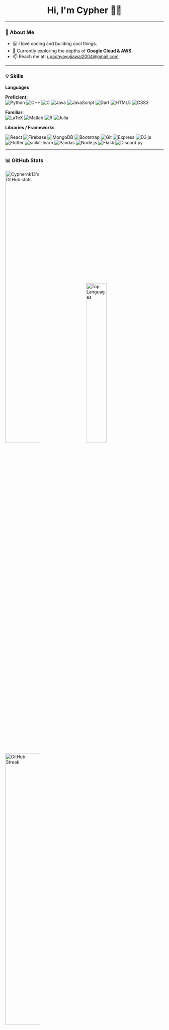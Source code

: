 <!-- Profile README for Cyphernk13 -->

<h1 align="center">Hi, I'm Cypher 👋🏻</h1>

---

### 🚀 About Me

- 💻 I love coding and building cool things.
- 🌱 Currently exploring the depths of **Google Cloud & AWS**
- 📫 Reach me at: [upadhyayujjawal2004@gmail.com](mailto:upadhyayujjawal2004@gmail.com)

---

### 💡 Skills

  <summary><b>Languages</b></summary>
  
  **Proficient:**  
  ![Python](https://img.shields.io/badge/-Python-3776AB?style=flat-square&logo=python&logoColor=white)
  ![C++](https://img.shields.io/badge/-C++-00599C?style=flat-square&logo=c%2B%2B&logoColor=white)
  ![C](https://img.shields.io/badge/-C-00599C?style=flat-square&logo=c&logoColor=white)
  ![Java](https://img.shields.io/badge/-Java-007396?style=flat-square&logo=java&logoColor=white)
  ![JavaScript](https://img.shields.io/badge/-JavaScript-F7DF1E?style=flat-square&logo=javascript&logoColor=black)
  ![Dart](https://img.shields.io/badge/-Dart-0175C2?style=flat-square&logo=dart&logoColor=white)
  ![HTML5](https://img.shields.io/badge/-HTML5-E34F26?style=flat-square&logo=html5&logoColor=white)
  ![CSS3](https://img.shields.io/badge/-CSS3-1572B6?style=flat-square&logo=css3&logoColor=white)
  
  **Familiar:**  
  ![LaTeX](https://img.shields.io/badge/-LaTeX-008080?style=flat-square&logo=latex&logoColor=white)
  ![Matlab](https://img.shields.io/badge/-Matlab-0076A8?style=flat-square&logo=mathworks&logoColor=white)
  ![R](https://img.shields.io/badge/-R-276DC3?style=flat-square&logo=r&logoColor=white)
  ![Julia](https://img.shields.io/badge/-Julia-9558B2?style=flat-square&logo=julia&logoColor=white)

  <summary><b>Libraries / Frameworks</b></summary>
  
  ![React](https://img.shields.io/badge/-React-20232A?style=flat-square&logo=react&logoColor=61DAFB)
  ![Firebase](https://img.shields.io/badge/-Firebase-FFCA28?style=flat-square&logo=firebase&logoColor=white)
  ![MongoDB](https://img.shields.io/badge/-MongoDB-47A248?style=flat-square&logo=mongodb&logoColor=white)
  ![Bootstrap](https://img.shields.io/badge/-Bootstrap-563D7C?style=flat-square&logo=bootstrap&logoColor=white)
  ![Git](https://img.shields.io/badge/-Git-F05032?style=flat-square&logo=git&logoColor=white)
  ![Express](https://img.shields.io/badge/-Express-000000?style=flat-square&logo=express&logoColor=white)
  ![D3.js](https://img.shields.io/badge/-D3.js-F9A03C?style=flat-square&logo=d3.js&logoColor=white)
  ![Flutter](https://img.shields.io/badge/-Flutter-02569B?style=flat-square&logo=flutter&logoColor=white)
  ![scikit-learn](https://img.shields.io/badge/-sklearn-F7931E?style=flat-square&logo=scikit-learn&logoColor=white)
  ![Pandas](https://img.shields.io/badge/-Pandas-150458?style=flat-square&logo=pandas&logoColor=white)
  ![Node.js](https://img.shields.io/badge/-Node.js-339933?style=flat-square&logo=node.js&logoColor=white)
  ![Flask](https://img.shields.io/badge/-Flask-000000?style=flat-square&logo=flask&logoColor=white)
  ![Discord.py](https://img.shields.io/badge/-Discord.py-7289DA?style=flat-square&logo=discord&logoColor=white)

---

### 📊 GitHub Stats

<p align="">
  <img src="https://github-readme-stats.vercel.app/api?username=Cyphernk13&show_icons=true&theme=radical" width="47%" alt="Cyphernk13's GitHub stats" />&nbsp;&nbsp;&nbsp;&nbsp;
  <img src="https://github-readme-stats.vercel.app/api/top-langs/?username=Cyphernk13&layout=compact&theme=radical" width="36%" alt="Top Languages" />
</p>
<p align="">
  <img src="https://github-readme-streak-stats.herokuapp.com/?user=Cyphernk13&theme=radical" width="47%" alt="GitHub Streak" />
</p>

---

<h3 align="left">Connect with me:</h3>
<p align="left">
<a href="https://www.instagram.com/ujjxwal/" target="blank"><img align="center" src="https://raw.githubusercontent.com/rahuldkjain/github-profile-readme-generator/master/src/images/icons/Social/instagram.svg" alt="prasanna.bhatt_" height="30" width="40" /></a>&nbsp;&nbsp;&nbsp;&nbsp;&nbsp;
<a href="https://www.linkedin.com/in/ujjawal-upadhyay-862266228/" target="blank"><img align="center" src="https://raw.githubusercontent.com/rahuldkjain/github-profile-readme-generator/master/src/images/icons/Social/linked-in-alt.svg" alt="prasanna bhat" height="30" width="40" /></a>
</p>

---

